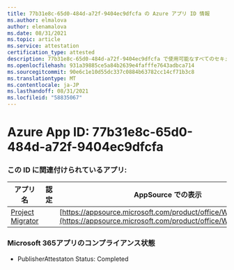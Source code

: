 ```yaml
---
title: 77b31e8c-65d0-484d-a72f-9404ec9dfcfa の Azure アプリ ID 情報
ms.author: elmalova
author: elenamalova
ms.date: 08/31/2021
ms.topic: article
ms.service: attestation
certification_type: attested
description: 77b31e8c-65d0-484d-a72f-9404ec9dfcfa で使用可能なすべてのセキュリティおよびコンプライアンス情報。
ms.openlocfilehash: 931a39885ce5a84b2639e4fafffe7643adbca714
ms.sourcegitcommit: 90e6c1e10d55dc337c0884b63782cc14cf71b3c8
ms.translationtype: MT
ms.contentlocale: ja-JP
ms.lasthandoff: 08/31/2021
ms.locfileid: "58835067"
---
```

# <a name="azure-app-id-77b31e8c-65d0-484d-a72f-9404ec9dfcfa"></a>Azure App ID: 77b31e8c-65d0-484d-a72f-9404ec9dfcfa


### <a name="apps-associated-with-this-id"></a>この ID に関連付けられているアプリ:
| **アプリ名** | **認定** | **AppSource での表示** |
|--------------|---------------|-----------------------|
| [Project Migrator](https://docs.microsoft.com/microsoft-365-app-certification/forward/WA200003160) |  | [https://appsource.microsoft.com/product/office/WA200003160](https://appsource.microsoft.com/product/office/WA200003160) |

### <a name="microsoft-365-app-compliance-status"></a>Microsoft 365アプリのコンプライアンス状態
- PublisherAttestaton Status: Completed
